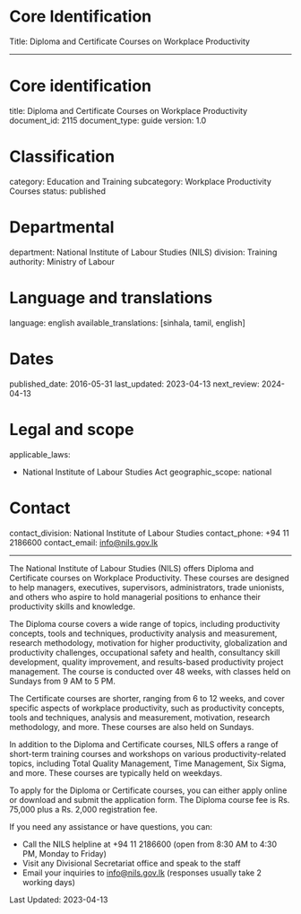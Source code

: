 # Core Identification
Title: Diploma and Certificate Courses on Workplace Productivity

---
# Core identification
title: Diploma and Certificate Courses on Workplace Productivity
document_id: 2115
document_type: guide
version: 1.0

# Classification
category: Education and Training
subcategory: Workplace Productivity Courses
status: published

# Departmental
department: National Institute of Labour Studies (NILS)
division: Training
authority: Ministry of Labour

# Language and translations
language: english
available_translations: [sinhala, tamil, english]

# Dates
published_date: 2016-05-31
last_updated: 2023-04-13
next_review: 2024-04-13

# Legal and scope
applicable_laws:
 - National Institute of Labour Studies Act
geographic_scope: national

# Contact
contact_division: National Institute of Labour Studies
contact_phone: +94 11 2186600
contact_email: info@nils.gov.lk

---

The National Institute of Labour Studies (NILS) offers Diploma and Certificate courses on Workplace Productivity. These courses are designed to help managers, executives, supervisors, administrators, trade unionists, and others who aspire to hold managerial positions to enhance their productivity skills and knowledge.

The Diploma course covers a wide range of topics, including productivity concepts, tools and techniques, productivity analysis and measurement, research methodology, motivation for higher productivity, globalization and productivity challenges, occupational safety and health, consultancy skill development, quality improvement, and results-based productivity project management. The course is conducted over 48 weeks, with classes held on Sundays from 9 AM to 5 PM.

The Certificate courses are shorter, ranging from 6 to 12 weeks, and cover specific aspects of workplace productivity, such as productivity concepts, tools and techniques, analysis and measurement, motivation, research methodology, and more. These courses are also held on Sundays.

In addition to the Diploma and Certificate courses, NILS offers a range of short-term training courses and workshops on various productivity-related topics, including Total Quality Management, Time Management, Six Sigma, and more. These courses are typically held on weekdays.

To apply for the Diploma or Certificate courses, you can either apply online or download and submit the application form. The Diploma course fee is Rs. 75,000 plus a Rs. 2,000 registration fee.

If you need any assistance or have questions, you can:
- Call the NILS helpline at +94 11 2186600 (open from 8:30 AM to 4:30 PM, Monday to Friday)
- Visit any Divisional Secretariat office and speak to the staff
- Email your inquiries to info@nils.gov.lk (responses usually take 2 working days)

Last Updated: 2023-04-13